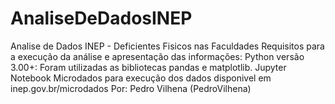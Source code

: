 # AnaliseDeDadosINEP
Analise de Dados INEP - Deficientes Fisicos nas Faculdades
Requisitos para a execução da análise e apresentação das informações:
Python versão 3.00+: Foram utilizadas as bibliotecas pandas e matplotlib.
Jupyter Notebook
Microdados para execução dos dados disponivel em inep.gov.br/microdados
Por: Pedro Vilhena (PedroVilhena)
